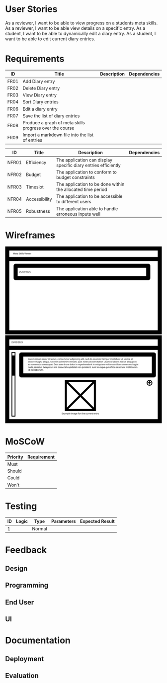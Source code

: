 # User Stories

As a reviewer, I want to be able to view progress on a students meta skills.
As a reviewer, I want to be able view details on a specific entry.
As a student, I want to be able to dynamically edit a diary entry.
As a student, I want to be able to edit current diary entries.

# Requirements

| ID   | Title                  | Description                                                          | Dependencies |
| ---- | ---------------------- | -------------------------------------------------------------------- | ------------ |
| FR01 | Add Diary entry | | |
| FR02 | Delete Diary entry | | |
| FR03 | View Diary entry | | |
| FR04 | Sort Diary entries | | |
| FR06 | Edit a diary entry | | |
| FR07 | Save the list of diary entries | | |
| FR08 | Produce a graph of meta skills progress over the course | | |
| FR09 | Import a markdown file into the list of entries | | |

| ID    | Title         | Description                                                 | Dependencies |
| ----- | ------------- | ----------------------------------------------------------- | ------------ |
| NFR01 | Efficiency    | The application can display specific diary entries efficiently |              |
| NFR02 | Budget        | The application to conform to budget constraints            |              |
| NFR03 | Timeslot      | The application to be done within the allocated time period |              |
| NFR04 | Accessibility | The application to be accessible to different users         |              |
| NFR05 | Robustness    | The application able to handle erroneous inputs well        |              |

# Wireframes

![List of entries](design/wireframe-1.svg)
![Specific entry](design/wireframe-2.svg)

# MoSCoW

| Priority | Requirement                               |
| -------- | ----------------------------------------- |
| Must     | |
| Should   | |
| Could    | |
| Won't    | |

# Testing

| ID | Logic | Type   | Parameters | Expected Result |
| -- | ----- | ------ | ---------- | --------------- |
| 1  |       | Normal |            |                 |

# Feedback

## Design
## Programming
## End User
## UI

# Documentation

## Deployment
## Evaluation
